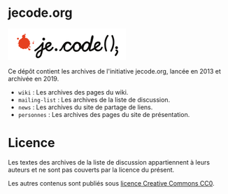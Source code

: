 # jecode.org

![Logo de jecode.org](images/logo-jecode.png)

Ce dépôt contient les archives de l'initiative jecode.org, lancée en
2013 et archivée en 2019.

- `wiki` : Les archives des pages du wiki.
- `mailing-list` : Les archives de la liste de discussion.
- `news` : Les archives du site de partage de liens.
- `personnes` : Les archives des pages du site de présentation.

# Licence

Les textes des archives de la liste de discussion appartiennent à
leurs auteurs et ne sont pas couverts par la licence du présent.

Les autres contenus sont publiés sous [licence Creative Commons
CC0](LICENSE).
